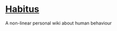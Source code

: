 # [Habitus](https://pcefulwarrior.github.io/Habitus/)
A non-linear personal wiki about human behaviour
